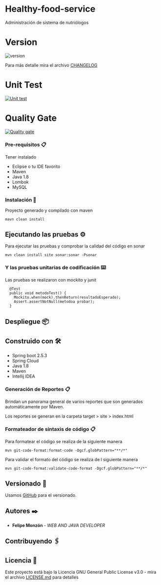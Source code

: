 # Healthy-food-service
Administración de sistema de nutriólogos

# Version
![version](https://img.shields.io/badge/version-1.0.0-blue.svg)

Para más detalle mira el archivo [CHANGELOG](CHANGELOG)

# Unit Test
[![Unit test](https://github.com/felipemonzon/healthy-food-service/actions/workflows/maven.yml/badge.svg)](https://github.com/felipemonzon/healthy-food-service/actions/workflows/maven.yml)

# Quality Gate
[![Quality gate](https://sonarcloud.io/api/project_badges/quality_gate?project=felipemonzon_healthy-food-service)](https://sonarcloud.io/summary/new_code?id=felipemonzon_healthy-food-service)

### Pre-requisitos 📋
Tener instalado
* Eclipse o tu IDE favorito
* Maven
* Java 1.8
* Lombok
* MySQL

### Instalación 🔧

Proyecto generado y compilado con maven

```
mavn clean install
```

## Ejecutando las pruebas ⚙

Para ejecutar las pruebas y comprobar la calidad del código en sonar

```
mvn clean install site sonar:sonar -Psonar
```

### Y las pruebas unitarias de codificación ⌨️

Las pruebas se realizaron con mockito y junit

```
  @Test
  public void metodoTest() {
    Mockito.when(mock).thenReturn(resultadoEsperado);
    Assert.assertNotNull(metodoa probar);
  }
```

## Despliegue 📦

## Construido con 🛠️

* Spring boot 2.5.3
* Spring Cloud
* Java 1.8
* Maven
* Intellij IDEA

### Generación de Reportes 📋
Brindan un panorama general de varios reportes que son generados automáticamente por Maven.

Los reportes se generan en la carpeta target > site > index.html

### Formateador de sintaxis de código 📋
Para formatear el código se realiza de la siguiente manera

```
mvn git-code-format:format-code -Dgcf.globPattern="**/*"   
```
Para validar el formato del código se realiza de l siguiente manera

```
mvn git-code-format:validate-code-format -Dgcf.globPattern="**/*"
```

## Versionado 📌

Usamos [GitHub](https://github.com/felipemonzon/spring-template) para el versionado.

## Autores ✒️

* **Felipe Monzón** - *WEB AND JAVA DEVELOPER*

## Contribuyendo 🖇


## Licencia 📄

Este proyecto está bajo la Licencia GNU General Public License v3.0 - mira el archivo [LICENSE.md](LICENSE) para detalles
